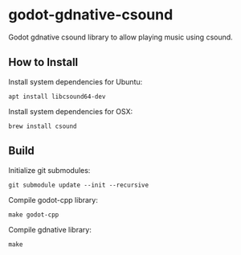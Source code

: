 godot-gdnative-csound
=====================

Godot gdnative csound library to allow playing music using csound.

How to Install
--------------

Install system dependencies for Ubuntu:

    apt install libcsound64-dev

Install system dependencies for OSX:

    brew install csound


Build
-----

Initialize git submodules:

    git submodule update --init --recursive

Compile godot-cpp library:

    make godot-cpp

Compile gdnative library:

    make
